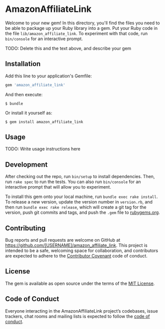 # AmazonAffiliateLink

Welcome to your new gem! In this directory, you'll find the files you need to be able to package up your Ruby library into a gem. Put your Ruby code in the file `lib/amazon_affiliate_link`. To experiment with that code, run `bin/console` for an interactive prompt.

TODO: Delete this and the text above, and describe your gem

## Installation

Add this line to your application's Gemfile:

```ruby
gem 'amazon_affiliate_link'
```

And then execute:

    $ bundle

Or install it yourself as:

    $ gem install amazon_affiliate_link

## Usage

TODO: Write usage instructions here

## Development

After checking out the repo, run `bin/setup` to install dependencies. Then, run `rake spec` to run the tests. You can also run `bin/console` for an interactive prompt that will allow you to experiment.

To install this gem onto your local machine, run `bundle exec rake install`. To release a new version, update the version number in `version.rb`, and then run `bundle exec rake release`, which will create a git tag for the version, push git commits and tags, and push the `.gem` file to [rubygems.org](https://rubygems.org).

## Contributing

Bug reports and pull requests are welcome on GitHub at https://github.com/[USERNAME]/amazon_affiliate_link. This project is intended to be a safe, welcoming space for collaboration, and contributors are expected to adhere to the [Contributor Covenant](http://contributor-covenant.org) code of conduct.

## License

The gem is available as open source under the terms of the [MIT License](https://opensource.org/licenses/MIT).

## Code of Conduct

Everyone interacting in the AmazonAffiliateLink project’s codebases, issue trackers, chat rooms and mailing lists is expected to follow the [code of conduct](https://github.com/[USERNAME]/amazon_affiliate_link/blob/master/CODE_OF_CONDUCT.md).
